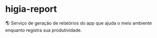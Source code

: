 # higia-report
🌎 Serviço de geração de relatórios do app que ajuda o meio ambiente enquanto registra sua produtividade.
